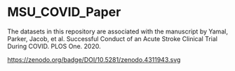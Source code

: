 # MSU_COVID_Paper

The datasets in this repository are associated with the manuscript by Yamal, Parker, Jacob, et al. Successful Conduct of an Acute Stroke Clinical Trial During COVID. PLOS One. 2020.

https://zenodo.org/badge/DOI/10.5281/zenodo.4311943.svg

